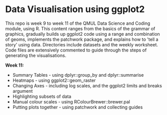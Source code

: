 # Data Visualisation using ggplot2
This repo is week 9 to week 11 of the QMUL Data Science and Coding module, using R. This content ranges from the basics of the grammar of graphics, gradually builds up ggplot2 code using a range and combination of geoms, implements the patchwork package, and explains how to 'tell a story' using data. Directories include datasets and the weekly worksheet. Code files are extensively commented to guide through the steps of generating the visualisations.

**Week 11:**
- Summary Tables - using dplyr::group_by and dplyr::summarise
- Heatmaps - using ggplot2::geom_raster
- Changing Axes - including log scales, and the ggplot2 limits and breaks argument
- Highlighting subsets of data
- Manual colour scales - using RColourBrewer::brewer.pal
- Putting plots together - using patchwork and collecting guides
